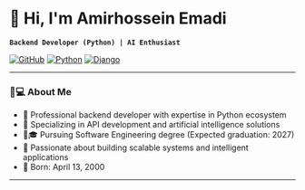 # 👋 Hi, I'm Amirhossein Emadi 

**`Backend Developer (Python) | AI Enthusiast`**

[![GitHub](https://img.shields.io/badge/GitHub-100000?style=for-the-badge&logo=github&logoColor=white)](https://github.com/MrEmadi)
[![Python](https://img.shields.io/badge/Python-3776AB?style=for-the-badge&logo=python&logoColor=white)]()
[![Django](https://img.shields.io/badge/Django-092E20?style=for-the-badge&logo=django&logoColor=white)]()

---

### 🧑💻 About Me

- 💼 Professional backend developer with expertise in Python ecosystem
- 🚀 Specializing in API development and artificial intelligence solutions
- 👨🎓 Pursuing Software Engineering degree (Expected graduation: 2027)
- 🎯 Passionate about building scalable systems and intelligent applications
- 📅 Born: April 13, 2000

---
